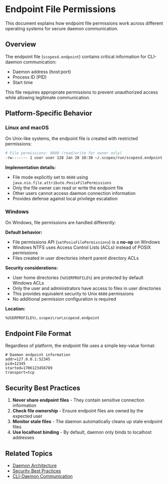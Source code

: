 # Endpoint File Permissions

This document explains how endpoint file permissions work across different operating systems for secure daemon communication.

## Overview

The endpoint file (`scopesd.endpoint`) contains critical information for CLI-daemon communication:
- Daemon address (host:port)
- Process ID (PID)
- Start time

This file requires appropriate permissions to prevent unauthorized access while allowing legitimate communication.

## Platform-Specific Behavior

### Linux and macOS

On Unix-like systems, the endpoint file is created with restricted permissions:

```bash
# File permissions: 0600 (read/write for owner only)
-rw------- 1 user user 128 Jan 28 10:30 ~/.scopes/run/scopesd.endpoint
```

**Implementation details:**
- File mode explicitly set to `0600` using `java.nio.file.attribute.PosixFilePermissions`
- Only the file owner can read or write the endpoint file
- Other users cannot access daemon connection information
- Provides defense against local privilege escalation

### Windows

On Windows, file permissions are handled differently:

**Default behavior:**
- File permissions API (`setPosixFilePermissions`) is a **no-op** on Windows
- Windows NTFS uses Access Control Lists (ACLs) instead of POSIX permissions
- Files created in user directories inherit parent directory ACLs

**Security considerations:**
- User home directories (`%USERPROFILE%`) are protected by default Windows ACLs
- Only the user and administrators have access to files in user directories
- This provides equivalent security to Unix `0600` permissions
- No additional permission configuration is required

**Location:**
```
%USERPROFILE%\.scopes\run\scopesd.endpoint
```

## Endpoint File Format

Regardless of platform, the endpoint file uses a simple key-value format:

```properties
# Daemon endpoint information
addr=127.0.0.1:52345
pid=12345
started=1706123456789
transport=tcp
```

## Security Best Practices

1. **Never share endpoint files** - They contain sensitive connection information
2. **Check file ownership** - Ensure endpoint files are owned by the expected user
3. **Monitor stale files** - The daemon automatically cleans up stale endpoint files
4. **Use localhost binding** - By default, daemon only binds to localhost addresses

## Related Topics

- [Daemon Architecture](../daemon-architecture.md)
- [Security Best Practices](../../security/README.md)
- [CLI-Daemon Communication](../cli-daemon-grpc.md)
